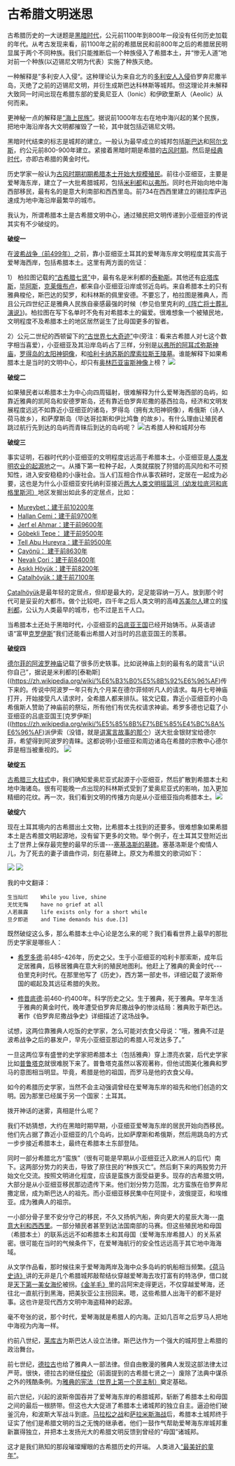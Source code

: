 # 古希腊文明迷思

古希腊历史的一大谜题是[黑暗时代](https://zh.wikipedia.org/wiki/%E5%B8%8C%E8%85%8A%E9%BB%91%E6%9A%97%E6%97%B6%E4%BB%A3)，公元前1100年到800年一段没有任何历史加载的年代。从考古发现来看，前1100年之前的希腊居民和前800年之后的希腊居民明显属于两个不同种族。我们只能推断后一个种族侵入了希腊本土，并“惨无人道”地对前一个种族(以迈锡尼文明为代表）实施了种族灭绝。

一种解释是”多利安人入侵“。这种理论认为来自北方的[多利安人入侵](https://zh.wikipedia.org/wiki/%E5%A4%9A%E5%88%A9%E5%AE%89%E4%BA%BA%E5%85%A5%E4%BE%B5)伯罗奔尼撒半岛，灭绝了之前的迈锡尼文明，并衍生成斯巴达科林斯等城邦。但这理论并未解释大致同一时间出现在希腊东部的爱奥尼亚人（Ionic）和伊欧里斯人（Aeolic）从何而来。

更神秘一点的解释是[“海上民族”](https://zh.wikipedia.org/wiki/%E6%B5%B7%E4%B8%8A%E6%B0%91%E6%97%8F)。据说前1000年左右在地中海兴起的某个民族，把地中海沿岸各大文明都摧毁了一轮，其中就包括迈锡尼文明。

黑暗时代结束的标志是城邦的建立。一般认为最早成立的城邦包括[斯巴达](https://zh.wikipedia.org/wiki/%E6%96%AF%E5%B7%B4%E8%BE%BE)和[阿尔戈斯](https://zh.wikipedia.org/wiki/%E9%98%BF%E5%B0%94%E6%88%88%E6%96%AF)，约公元前800-900年建立。紧接着黑暗时期是希腊的[古风时期](https://zh.wikipedia.org/wiki/%E5%8F%A4%E9%A2%A8%E6%99%82%E6%9C%9F)。然后是[经典时代](https://en.wikipedia.org/wiki/Ancient_Greece#Classical_Greece)，亦即古希腊的黄金时代。

历史学家一般认为[古风时期初期希腊本土开始大规模殖民](https://en.wikipedia.org/wiki/Ancient_Greece#Colonies)。前往小亚细亚，主要是爱琴海东岸，建立了一大批希腊城邦，包括[米利都](https://zh.wikipedia.org/wiki/%E7%B1%B3%E5%88%A9%E9%83%BD)和[以弗所](https://zh.wikipedia.org/wiki/%E4%BB%A5%E5%BC%97%E6%89%80)。同时也开始向地中海西部移民，最有名的是意大利南部和西西里岛。前734在西西里建立的锡拉库萨迅速成为地中海沿岸最繁华的城市。

我认为，所谓希腊本土是古希腊文明中心，通过殖民把文明传递到小亚细亚的传说其实有不少破绽的。

**破绽一**

在[波希战争（前499年）](https://zh.wikipedia.org/wiki/%E6%B3%A2%E5%B8%8C%E6%88%98%E4%BA%89)之前，靠小亚细亚土耳其的爱琴海东岸文明程度其实高于爱琴海西岸，包括希腊本土。这里有两方面的佐证：

1） 柏拉图记载的[“古希腊七贤”](https://zh.wikipedia.org/wiki/%E5%8F%A4%E5%B8%8C%E8%85%8A%E4%B8%83%E8%B4%A4)中，最有名是米利都的[泰勒斯](https://zh.wikipedia.org/wiki/%E6%B3%B0%E5%8B%92%E6%96%AF)。其他还有[庇塔库斯](https://zh.wikipedia.org/wiki/%E5%BA%87%E5%A1%94%E5%BA%AB%E6%96%AF)，[毕阿斯](https://en.wikipedia.org/wiki/Bias_of_Priene)，[克莱俄布卢](https://en.wikipedia.org/wiki/Cleobulus)，都来自小亚细亚沿岸或邻近岛屿。来自希腊本土的只有雅典梭伦，斯巴达的契罗，和科林斯的佩里安德。不要忘了，柏拉图是雅典人，而且公元四世纪正是雅典人民族自豪感最强的时候（参见伯里克利的[《阵亡将士葬礼演说》](https://zhuanlan.zhihu.com/p/107974859))。柏拉图在写下名单时不免有对希腊本土的偏爱。很难想象一个被殖民地，文明程度不及希腊本土的地区居然诞生了比母国更多的智者。

2）公元二世纪的西顿留下的[“古世界七大奇迹”](https://zh.wikipedia.org/wiki/%E5%8F%A4%E4%BB%A3%E4%B8%96%E7%95%8C%E4%B8%83%E5%A4%A7%E5%A5%87%E8%BF%B9)中(旁注：看来古希腊人对七这个数字相当喜爱），小亚细亚及其沿岸岛屿占了三样，分别是[以弗所的阿耳忒弥斯神庙](https://zh.wikipedia.org/wiki/%E9%98%BF%E8%80%B3%E5%BF%92%E5%BC%A5%E6%96%AF%E7%A5%9E%E5%BA%99)，[罗得岛的太阳神铜像](https://zh.wikipedia.org/wiki/%E7%BE%85%E5%BE%97%E5%B3%B6%E5%A4%AA%E9%99%BD%E7%A5%9E%E9%8A%85%E5%83%8F)，和[哈利卡纳苏斯的摩索拉斯王陵墓](https://zh.wikipedia.org/wiki/%E6%91%A9%E7%B4%A2%E6%8B%89%E6%96%AF%E7%8E%8B%E9%99%B5%E5%A2%93)。谁能解释下如果希腊本土是当时的文明中心，却只有[奥林匹亚宙斯神像](https://zh.wikipedia.org/wiki/%E5%A5%A7%E6%9E%97%E5%8C%B9%E4%BA%9E%E5%AE%99%E6%96%AF%E7%A5%9E%E5%83%8F)上榜？
![](https://upload.wikimedia.org/wikipedia/commons/8/82/SevenWondersOfTheWorld.jpg)

**破绽二**

如果殖民者以希腊本土为中心向四周辐射，很难解释为什么爱琴海西部的岛屿，如靠近雅典的凯阿岛和安德罗斯岛，还有靠近伯罗奔尼撒的基西拉岛，经济和文明发展程度远远不如靠近小亚细亚的诸岛，罗得岛（拥有太阳神铜像），希俄斯（诗人荷马故乡），和萨摩斯岛（毕达哥拉斯和伊比鸠鲁 的故乡）。有什么理由让殖民者跳过航行先到达的岛屿而青睐后到达的岛屿呢？
![](https://upload.wikimedia.org/wikipedia/commons/thumb/d/dc/AncientGreekDialects_%28Woodard%29_zh.svg/1920px-AncientGreekDialects_%28Woodard%29_zh.svg.png "古希腊人种和城邦分布")

**破绽三**

事实证明，石器时代的小亚细亚的文明程度远远高于希腊本土。小亚细亚是[人类发明农业的起源地](https://zh.wikipedia.org/wiki/%E6%96%B0%E6%9C%88%E6%B2%83%E5%9C%9F)之一。从播下第一粒种子起，人类就摆脱了狩猎的高风险和不可预知性，进入安安稳稳的小康社会。当人们互相合作从事农耕时，定居在一起成为必要，这也是为什么小亚细亚安托纳利亚接近[两大人类文明摇篮河（幼发拉底河和底格里斯河）](https://zh.wikipedia.org/wiki/%E7%BE%8E%E7%B4%A2%E4%B8%8D%E8%BE%BE%E7%B1%B3%E4%BA%9A)地区发掘出如此多的定居点，比如：

* [Mureybet：建于前10200年](https://en.wikipedia.org/wiki/Mureybet)
* [Hallan Çemi：建于前9700年](https://en.wikipedia.org/wiki/Hallan_%C3%87emi)
* [Jerf el Ahmar：建于前9600年](https://second.wiki/wiki/jerf_el_ahmar)
* [Göbekli Tepe： 建于前9500年](https://zh.wikipedia.org/wiki/%E5%93%A5%E8%B4%9D%E5%85%8B%E5%8A%9B%E7%9F%B3%E9%98%B5)
* [Tell Abu Hureyra：建于前9500年](https://en.wikipedia.org/wiki/Tell_Abu_Hureyra)
* [Çayönü： 建于前8630年](https://zh.wikipedia.org/wiki/%E5%8D%A1%E8%82%B2%E5%8A%AA)
* [Nevalı Çori：建于前8400年](https://en.wikipedia.org/wiki/Neval%C4%B1_%C3%87ori)
* [Aşıklı Höyük：建于前8200年](https://en.wikipedia.org/wiki/A%C5%9F%C4%B1kl%C4%B1_H%C3%B6y%C3%BCk)
* [Çatalhöyük：建于前7100年](https://zh.wikipedia.org/wiki/%E5%8A%A0%E6%B3%B0%E5%9C%9F%E4%B8%98)

[Çatalhöyük](https://zh.wikipedia.org/wiki/%E5%8A%A0%E6%B3%B0%E5%9C%9F%E4%B8%98)是最年轻的定居点，但却是最大的，足足能容纳一万人。放到那个时代可是妥妥的大都市。做个比较吧，四千年之后人类文明的高峰[苏美尔人](https://zh.wikipedia.org/wiki/%E8%8B%8F%E7%BE%8E%E5%B0%94)建立的[埃利都](https://zh.wikipedia.org/wiki/%E5%9F%83%E9%87%8C%E9%83%BD)，公认为人类最早的城市，也不过是五千人口。

当希腊本土还处于黑暗时代，小亚细亚的[吕底亚王国](https://zh.wikipedia.org/wiki/%E5%91%82%E5%BA%95%E4%BA%9E)已经开始铸币。从英语谚语“富甲[克罗伊斯](https://zh.wikipedia.org/wiki/%E5%85%8B%E7%BE%85%E4%BC%8A%E6%96%AF)”我们还能看出希腊人对当时的吕底亚国王的羡慕。

**破绽四**

[德尔菲的阿波罗神庙](https://zh.wikipedia.org/wiki/%E5%BE%B7%E5%B0%94%E6%96%90#%E9%98%BF%E6%B3%A2%E7%BD%97%E7%A5%9E%E5%BA%99%EF%BC%88%E8%8B%B1%E8%AF%AD%EF%BC%9A-{Temple_of_Apollo_(Delphi)}-%EF%BC%89)记载了很多历史轶事。比如说神庙上刻的最有名的箴言“认识你自己”，据说是米利都的[泰勒斯]((https://zh.wikipedia.org/wiki/%E6%B3%B0%E5%8B%92%E6%96%AF)传下来的。传说中阿波罗一年只有九个月呆在德尔菲倾听凡人的请求。每月七号神庙打开，开始接受凡人请求时，全希腊人都来排队。铭文记载，靠近小亚细亚的小岛希俄斯人赞助了神庙前的祭坛，所有他们有优先权请求神谕。希罗多德也记载了小亚细亚的吕底亚国王[克罗伊斯]((https://zh.wikipedia.org/wiki/%E5%85%8B%E7%BE%85%E4%BC%8A%E6%96%AF)派伊索（没错，就是[讲寓言故事的那个](https://zh.wikipedia.org/wiki/%E4%BC%8A%E7%B4%A2)）送大批金银财宝给德尔菲，希望得到阿波罗的青睐。这都说明小亚细亚和周边诸岛在希腊的宗教中心德尔菲是相当被重视的。
![](https://pic1.zhimg.com/50/v2-49fba891caab7189c970085594f48255_720w.jpg)

**破绽五**

[古希腊三大柱式](https://zh.wikipedia.org/wiki/%E6%9F%B1%E5%BC%8F)中，我们确知爱奥尼亚式起源于小亚细亚，然后扩散到希腊本土和地中海诸岛。很有可能晚一点出现的科林斯式受到了爱奥尼亚式的影响，加入更加精细的花纹。再一次，我们看到文明的传播方向是从小亚细亚指向希腊本土。![](https://media.istockphoto.com/vectors/varying-styles-of-roman-columns-in-italian-architecture-vector-id469777129?s=612x612)

**破绽六**

现在土耳其境内的古希腊出土文物，比希腊本土找到的还要多。很难想象如果希腊本土是古希腊文明起源地，没有留下更多的文物。举个例子，在土耳其艾登附近出土了世界上保存最完整的最早的乐谱---[塞基洛斯的墓碑](https://zh.wikipedia.org/wiki/%E5%A1%9E%E5%9F%BA%E6%B4%9B%E6%96%AF%E7%9A%84%E5%A2%93%E5%BF%97%E9%93%AD)。塞基洛斯是个痴情人儿，为了死去的妻子谱曲作词，刻在墓碑上。原文为希腊文的歌词如下：

![](https://upload.wikimedia.org/wikipedia/commons/7/74/Seikilos_score.png)
![](https://upload.wikimedia.org/wikipedia/commons/thumb/c/cf/Seikilos.svg/500px-Seikilos.svg.png)

我的中文翻译：
```
生当灿烂    While you live, shine
无忧无悔    have no grief at all
人若晨露    life exists only for a short while
旦夕即逝    and Time demands his due.[3]
```

既然破绽这么多，那么希腊本土中心论是怎么来的呢？我们看看世界上最早的那批历史学家是哪些人：

* [希罗多德](https://zh.wikipedia.org/wiki/%E5%B8%8C%E7%BE%85%E5%A4%9A%E5%BE%B7):前485-426年，历史之父。生于小亚细亚的哈利卡那索斯，成年后定居雅典，后移居雅典在意大利的殖民地图利。他赶上了雅典的黄金时代---伯里克利时代。在那里他写了《历史》，西方第一部史书，详细记载了波斯帝国的崛起及其远征希腊的失败。

* [修昔底德](https://zh.wikipedia.org/wiki/%E4%BF%AE%E6%98%94%E5%BA%95%E5%BE%B7):前460-约400年。科学历史之父。生于雅典，死于雅典。早年生活于雅典的黄金时代，晚年遭受伯罗奔尼撒战争的惨淡结局：雅典败于斯巴达。著作《伯罗奔尼撒战争史》详细描述了这场战争。

试想，这两位靠雅典人吃饭的史学家，怎么可能对衣食父母说：“哦，雅典不过是波希战争之后的暴发户，早先小亚细亚那边的希腊人可发达多了。”

一旦这两位享有盛誉的史学家把希腊本土（包括雅典）穿上漂亮衣裳，后代史学家比如[普鲁塔克](https://zh.wikipedia.org/wiki/%E6%99%AE%E9%AD%AF%E5%A1%94%E5%85%8B)就很难脱下来了。普鲁塔克虽然以客观著称，但他试图美化雅典和罗马的意图相当明显。毕竟，希腊是他的祖国，而罗马是他的衣食父母。

如今的希腊历史学家，当然不会主动强调曾经在爱琴海东岸的祖先和他们创造的文明。因为那里已经属于另一个国家：土耳其。

拨开神话的迷雾，真相是什么呢？

我们不妨猜想，大约在黑暗时期早期，小亚细亚爱琴海东岸的居民开始向西移民。他们先占据了靠近小亚细亚的几个岛屿，比如萨摩斯和希俄斯，然后用跳岛的方式一步步接近希腊本土，最终在希腊本土东部登陆。

同时一部分希腊北方“蛮族”（很有可能是早期从小亚细亚迁入欧洲人的后代）南下。这两部分势力的夹击，导致了原住民的“种族灭亡”。然后剩下来的两股势力开始文化交流。按照文明进化程度，应该是蛮族方面受益更多。现存的古希腊文明，大部分是从小亚细亚移民那边遗传下来。他们划分势力范围，北方蛮族在伯罗奔尼撒定居，成为斯巴达人的祖先。而小亚细亚移民集中在阿提卡，波俄提亚，和埃维亚。成为雅典人的祖宗。

一小部分骨子里不安分守己的移民，不久又扬帆汽船，奔向更大的星辰大海---[南意大利和西西里](https://zh.wikipedia.org/wiki/%E5%A4%A7%E5%B8%8C%E8%85%8A)。一部分殖民者甚至到达法国南部的马赛。但这些殖民地和母国（希腊本土）的联系远远不如希腊本土和其母国（爱琴海东岸希腊人）的关系紧密。很可能在当时的气候条件下，在爱琴海航行的安全性远远高于其它地中海海域。

从文学作品看，那时候往来于爱琴海两岸及海中众多岛屿的帆船相当频繁。[《荷马史诗》](https://zh.wikipedia.org/wiki/%E8%8D%B7%E9%A9%AC%E5%8F%B2%E8%AF%97)讲的无非是几个希腊城邦敲帮结伙穿越爱琴海去攻打富有的特洛伊，借口就是[天下第一美女海伦](https://zh.wikipedia.org/wiki/%E6%B5%B7%E4%BC%A6_(%E7%A5%9E%E8%AF%9D))被拐。[《金羊毛》](https://zh.wikipedia.org/wiki/%E7%BE%8E%E7%8B%84%E4%BA%9E)里的吕阿宋走得更远，不仅穿越爱琴海，还往北一直航行到黑海，把美狄亚公主拐回来。嗯，这些希腊人出海干的都不是好事。这也许是现代西方文明中海盗精神的起源。

毫不夸张的说，那个时代，爱琴海就是希腊人的内海。正如几百年之后罗马人把地中海视为内海一样。

约前八世纪，[莱库古](https://zh.wikipedia.org/wiki/%E4%BE%86%E5%8F%A4%E6%A0%BC%E5%A3%AB)为斯巴达人设立法律。斯巴达作为一个强大的城邦登上希腊的政治舞台。

前七世纪，[德拉古](https://zh.wikipedia.org/wiki/%E5%BE%B7%E6%8B%89%E5%8F%A4)也给了雅典人一部法律。但自由散漫的雅典人发现这部法律太过严苛。很快，德拉古的继任[梭伦](https://zh.wikipedia.org/wiki/%E6%A2%AD%E4%BC%A6)（前面提到的古希腊七贤之一）废除了法典中谋杀之外的残酷条例。为[雅典的宪法（世界上第一个民主制）](https://zh.wikipedia.org/wiki/%E9%9B%85%E5%85%B8%E5%BC%8F%E6%B0%91%E4%B8%BB)奠定基础。

前六世纪，兴起的波斯帝国吞并了爱琴海东岸的希腊城邦，斩断了希腊本土和母国之间的最后一根脐带。但这也大大促进了希腊本土诸城邦的独立自主。逼迫他们破釜沉舟，和波斯大军战斗到底。[马拉松之战](https://zh.wikipedia.org/wiki/%E9%A9%AC%E6%8B%89%E6%9D%BE%E6%88%98%E5%BD%B9)和[萨拉米斯海战](https://zh.wikipedia.org/wiki/%E8%90%A8%E6%8B%89%E7%B1%B3%E6%96%AF%E6%88%98%E5%BD%B9)后，希腊本土城邦终于证实了他们是希腊文明的当之无愧的继承者。他们一鼓作气帮助爱琴海东岸城邦重新赢得独立，并把本土发扬光大的希腊文明反馈到曾经的“母国”诸城邦。

这才是我们熟知的那段璀璨耀眼的古希腊历史的开端。 人类进入[“最美好的童年”](https://zhuanlan.zhihu.com/p/165036307)。
